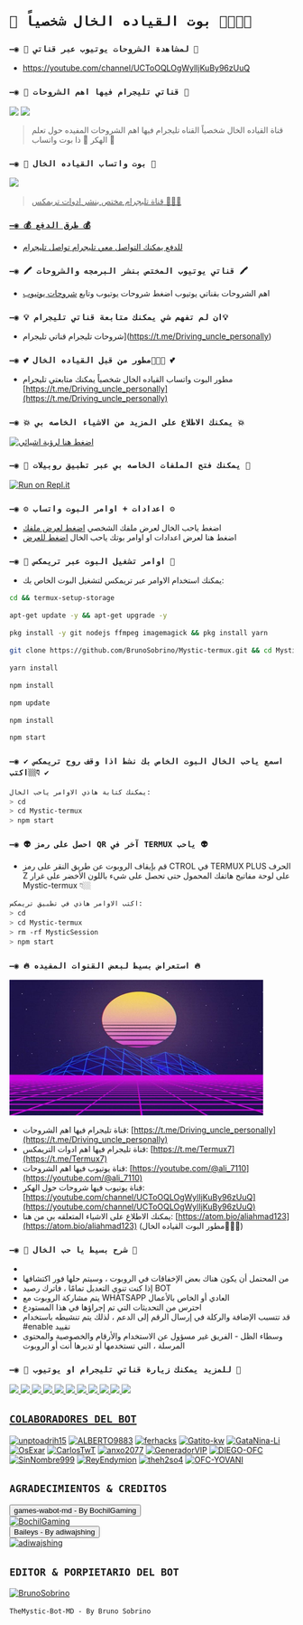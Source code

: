 # `🧿 بوت القياده الخال شخصياً 🦅🇾🇪🔮`

### `—◉ 🔗 لمشاهدة الشروحات يوتيوب عبر قناتي 🔗`
* https://youtube.com/channel/UCToOQLOgWylIjKuBy96zUuQ

### `—◉ 💟 قناتي تليجرام فيها اهم الشروحات 💟`
<a href="https://t.me/Driving_uncle_personally" target="blank"><img src="https://img.shields.io/badge/GRUPO_DE_SOPORTE_(𝙴𝚂)-25D366?style=for-the-badge&logo=whatsapp&logoColor=white" /></a>
<a href="https://t.me/Driving_uncle_personally" target="blank"><img src="https://img.shields.io/badge/SUPPORT_GROUP_(EN)-25D366?style=for-the-badge&logo=whatsapp&logoColor=white" /></a>

> قناة القياده الخال شخصياً القناه تليجرام فيها اهم الشروحات المفيده حول تعلم الهكر 
🧿 ذا بوت واتساب 🔮
### `—◉ 🤖 بوت واتساب القياده الخال 🤖`

<a href="https://t.me/Termux7" target="blank"><img src="https://img.shields.io/badge/BOT_OFICIAL_1-25D366?style=for-the-badge&logo=whatsapp&logoColor=white" />

 > قناة تليجرام مختص بنشر ادوات تريمكس 🦅🇾🇪

### `—◉ 💰 طرق الدفع 💰`
- للدفع يمكنك التواصل معي تليجرام  [تواصل تليجرام](https://t.me/TheYemenigentle)

### `—◉ 🖍 قناتي يوتيوب المختص بنشر البرمجه والشروحات 🖍`
- اهم الشروحات بقناتي يوتيوب اضغط شروحات يوتيوب وتابع [شروحات يوتيوب](https://youtube.com/channel/UCToOQLOgWylIjKuBy96zUuQ)

### `—◉ 💡 ان لم تفهم شي يمكنك متابعة قناتي تليجرام💡`
- شروحات تليجرام قناتي تليجرام](https://t.me/Driving_uncle_personally)

### `—◉ 💕 مطور من قبل القياده الخال🦅🇾🇪 💕`
- مطور البوت واتساب القياده الخال شخصياً يمكنك متابعتي تليجرام [https://t.me/Driving_uncle_personally](https://t.me/Driving_uncle_personally)
  
### `—◉ 💥 يمكنك الاطلاع على المزيد من الاشياء الخاصه بي 💥`
[![اضغط هنا لرؤية اشيائي](https://atom.bio/aliahmad123)](https://atom.bio/aliahmad123t)
  
### `—◉ 🌌 يمكنك فتح الملفات الخاصه بي عبر تطبيق روبيلات 🌌`

[![Run on Repl.it](https://repl.it/badge/github/BrunoSobrino/TheMystic-Bot-MD)](https://repl.it/github/BrunoSobrino/TheMystic-Bot-MD)  

### `—◉ ⚙️ اعدادات + اوامر البوت واتساب ⚙️`
- اضغط ياحب الخال لعرض ملفك الشخصي [اضغط لعرض ملفك](https://github.com/BrunoSobrino/TheMystic-Bot-MD/fork)
- اضغط هنا لعرض اعدادات او اوامر بوتك ياحب الخال [اضغط للعرض](https://github.com/BrunoSobrino/TheMystic-Bot-MD/blob/master/config.js)

### `—◉ 👾 اوامر تشغيل البوت عبر تريمكس 👾` 
- يمكنك استخدام الاوامر عبر تريمكس لتشغيل البوت الخاص بك:
```bash
cd && termux-setup-storage
```

```bash
apt-get update -y && apt-get upgrade -y
```

```bash
pkg install -y git nodejs ffmpeg imagemagick && pkg install yarn
```

```bash
git clone https://github.com/BrunoSobrino/Mystic-termux.git && cd Mystic-termux
```

```bash
yarn install
```

```bash
npm install
```

```bash
npm update
```

```bash
npm install
```

```bash
npm start
```

### `—◉ ✔️ اسمع ياحب الخال البوت الخاص بك نشط اذا وقف روح تريمكس اكتب👇🏼 ✔️`
```bash
يمكنك كتابة هاذي الاوامر ياحب الخال:
> cd 
> cd Mystic-termux
> npm start
```

### `—◉ 👽 احصل على رمز QR آخر في TERMUX ياحب 👽`
- قم بإيقاف الروبوت عن طريق النقر على رمز CTROL في TERMUX PLUS الحرف Z على لوحة مفاتيح هاتفك المحمول حتى تحصل على شيء باللون الأخضر على غرار Mystic-termux 👇🏼
```bash
اكتب الاوامر هاذي في تطبيق تريمكس:
> cd 
> cd Mystic-termux
> rm -rf MysticSession
> npm start
```

### `—◉ 🔥 استعراض بسيط لبعض القنوات المفيده 🔥`
<a href="https://boxmineworld.com"><img src="https://raw.githubusercontent.com/BrunoSobrino/TheMystic-Bot-MD/master/src/Pre%20Bot%20Publi.png" width="450" height="240" alt="JPG"/></a>
- قناة تليجرام فيها اهم الشروحات: [https://t.me/Driving_uncle_personally](https://t.me/Driving_uncle_personally)
- قناة تليجرام فيها اهم ادوات التريمكس: [https://t.me/Termux7](https://t.me/Termux7)
- قناة يوتيوب فيها اهم الشروحات: [https://youtube.com/@ali_7110](https://youtube.com/@ali_7110)
- قناة يوتيوب فيها شروحات حول الهكر: [https://youtube.com/channel/UCToOQLOgWylIjKuBy96zUuQ](https://youtube.com/channel/UCToOQLOgWylIjKuBy96zUuQ)
- يمكنك الاطلاع على الاشياء المتعلقه بي من هنا: [https://atom.bio/aliahmad123](https://atom.bio/aliahmad123) (مطور البوت القياده الخال🦅🇾🇪)

### `—◉ 📝 شرح بسيط يا حب الخال 📝`
- 
 - من المحتمل أن يكون هناك بعض الإخفاقات في الروبوت ، وسيتم حلها فور اكتشافها
- إذا كنت تنوي التعديل تمامًا ، فاترك رصيد BOT
- يتم مشاركة الروبوت مع WHATSAPP العادي أو الخاص بالأعمال
- احترس من التحديثات التي تم إجراؤها في هذا المستودع
- قد تتسبب الإضافة والركلة في إرسال الرقم إلى الدعم ، لذلك يتم تنشيطه باستخدام #enable تقييد
- وسطاء الظل - الفريق غير مسؤول عن الاستخدام والأرقام والخصوصية والمحتوى المرسلة ، التي تستخدمها أو تديرها أنت أو الروبوت
 ### `—◉ 👑 للمزيد يمكنك زيارة قناتي تليجرام او يوتيوب 👑`
<a href="http://t.me/Driving_uncle_personally" target="blank"><img src="https://img.shields.io/badge/BRUNO_SOBRINO_CREADOR-25D366?style=for-the-badge&logo=whatsapp&logoColor=white" />
<a href="http://t.me/Driving_uncle_personally" target="blank"><img src="https://img.shields.io/badge/UNPTOADHIH15_COLAB.1-25D366?style=for-the-badge&logo=whatsapp&logoColor=white" />
<a href="http://t.me/Driving_uncle_personally" target="blank"><img src="https://img.shields.io/badge/ALBERTO_ACOSTA_COLAB.2-25D366?style=for-the-badge&logo=whatsapp&logoColor=white" />
<a href="http://t.me/Driving_uncle_personally" target="blank"><img src="https://img.shields.io/badge/AIDEN_NOTLOGIC_COLAB.3-25D366?style=for-the-badge&logo=whatsapp&logoColor=white" />
<a href="http://t.me/Driving_uncle_personally" target="blank"><img src="https://img.shields.io/badge/GATITO_COLAB.4-25D366?style=for-the-badge&logo=whatsapp&logoColor=white" />
<a href="http://t.me/Driving_uncle_personally" target="blank"><img src="https://img.shields.io/badge/CARLOSTWT_COLAB.5-25D366?style=for-the-badge&logo=whatsapp&logoColor=white" />
<a href="http://t.me/Driving_uncle_personally" target="blank"><img src="https://img.shields.io/badge/GHOST_COLAB.6-25D366?style=for-the-badge&logo=whatsapp&logoColor=white" />
<a href="http://t.me/Driving_uncle_personally" target="blank"><img src="https://img.shields.io/badge/NEKOSMICMATT_COLAB.7-25D366?style=for-the-badge&logo=whatsapp&logoColor=white" />
<a href="http://t.me/Driving_uncle_personally" target="blank"><img src="https://img.shields.io/badge/DIEGO_COLAB.8-25D366?style=for-the-badge&logo=whatsapp&logoColor=white" />
<a href="http://t.me/Driving_uncle_personally" target="blank"><img src="https://img.shields.io/badge/SinNombre_COLAB.9-25D366?style=for-the-badge&logo=whatsapp&logoColor=white" />
<a href="http://t.me/Driving_uncle_personally" target="blank"><img src="https://img.shields.io/badge/YOVANI_COLAB.10-25D366?style=for-the-badge&logo=whatsapp&logoColor=white" />

## `COLABORADORES DEL BOT` 
<a href="https://github.com/unptoadrih15"><img src="https://github.com/unptoadrih15.png" width="100" height="100" alt="unptoadrih15"/></a>
<a href="https://github.com/ALBERTO9883"><img src="https://github.com/ALBERTO9883.png" width="100" height="100" alt="ALBERTO9883"/></a>
<a href="https://github.com/ferhacks"><img src="https://github.com/ferhacks.png" width="100" height="100" alt="ferhacks"/></a>
<a href="https://github.com/Gatito-kw"><img src="https://github.com/Gatito-kw.png" width="100" height="100" alt="Gatito-kw"/></a>
<a href="https://github.com/GataNina-Li"><img src="https://github.com/GataNina-Li.png" width="100" height="100" alt="GataNina-Li"/></a>
<a href="https://github.com/OsExar"><img src="https://github.com/OsExar.png" width="100" height="100" alt="OsExar"/></a>
<a href="https://github.com/CarlosTwT"><img src="https://github.com/CarlosTwT.png" width="100" height="100" alt="CarlosTwT"/></a>
<a href="https://github.com/anxo2077"><img src="https://github.com/anxo2077.png" width="100" height="100" alt="anxo2077"/></a>
<a href="https://github.com/GeneradorVIP"><img src="https://github.com/GeneradorVIP.png" width="100" height="100" alt="GeneradorVIP"/></a>
<a href="https://github.com/DIEGO-OFC"><img src="https://github.com/DIEGO-OFC.png" width="100" height="100" alt="DIEGO-OFC"/></a>
<a href="https://github.com/SinNombre999"><img src="https://github.com/SinNombre999.png" width="100" height="100" alt="SinNombre999"/></a>
<a href="https://github.com/ReyEndymion"><img src="https://github.com/ReyEndymion.png" width="100" height="100" alt="ReyEndymion"/></a>
<a href="https://github.com/theh2so4"><img src="https://github.com/theh2so4.png" width="100" height="100" alt="theh2so4"/></a>
<a href="https://github.com/OFC-YOVANI"><img src="https://github.com/OFC-YOVANI.png" width="100" height="100" alt="OFC-YOVANI"/></a>

## `AGRADECIMIENTOS & CREDITOS` 
<div><button id="boton" type="button">games-wabot-md - By BochilGaming </button></div>
<a href="https://github.com/BochilGaming/games-wabot-md/tree/multi-device"><img src="https://github.com/BochilGaming.png" width="150" height="150" alt="BochilGaming"/></a>
<div><button id="boton" type="button">Baileys - By adiwajshing</button></div>
<a href="https://github.com/adiwajshing/Baileys"><img src="https://github.com/adiwajshing.png" width="150" height="150" alt="adiwajshing"/></a>

## `EDITOR & PORPIETARIO DEL BOT` 
<a href="https://github.com/BrunoSobrino"><img src="https://github.com/BrunoSobrino.png" width="250" height="250" alt="BrunoSobrino"/></a>
  
`TheMystic-Bot-MD - By Bruno Sobrino`
